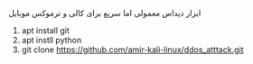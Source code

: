 ابزار دیداس معمولی اما سریع برای کالی و ترموکس موبایل

1) apt install git
2) apt instll python 
3) git clone https://github.com/amir-kali-linux/ddos_atttack.git
